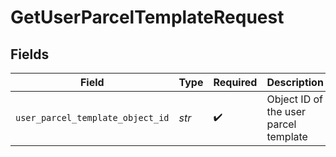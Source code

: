 # GetUserParcelTemplateRequest


## Fields

| Field                                 | Type                                  | Required                              | Description                           |
| ------------------------------------- | ------------------------------------- | ------------------------------------- | ------------------------------------- |
| `user_parcel_template_object_id`      | *str*                                 | :heavy_check_mark:                    | Object ID of the user parcel template |